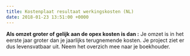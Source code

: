 ```yaml
---
title: Kostenplaat resultaat werkingskosten (NL)
date: 2018-01-23 13:51:00 +0000
---
```

**Als omzet groter of gelijk aan de opex kosten is dan :** Je omzet is in het eerste jaar groter dan je jaarlijks terugnemende kosten. Je project ziet er dus levensvatbaar uit. Neem het overzich mee naar je boekhouder.